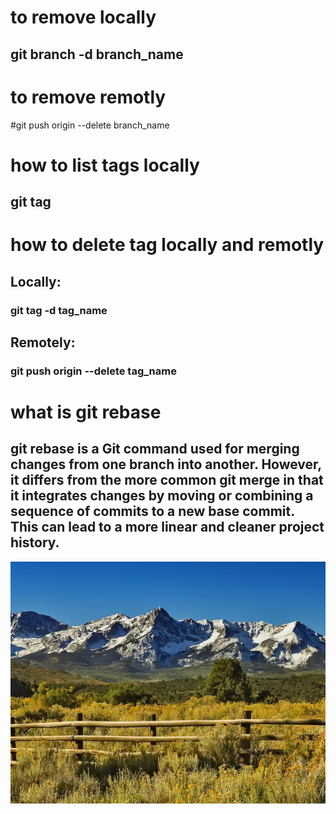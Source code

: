 # to remove locally
## git branch -d branch_name
# to remove remotly 
#git push origin --delete branch_name

#  how to list tags locally
## git tag
#  how to delete tag locally and remotly
## Locally:
### git tag -d tag_name
## Remotely:
### git push origin --delete tag_name
# what is git rebase 
## git rebase is a Git command used for merging changes from one branch into another. However, it differs from the more common git merge in that it integrates changes by moving or combining a sequence of commits to a new base commit. This can lead to a more linear and cleaner project history.
![Alt text](Capture.png)






